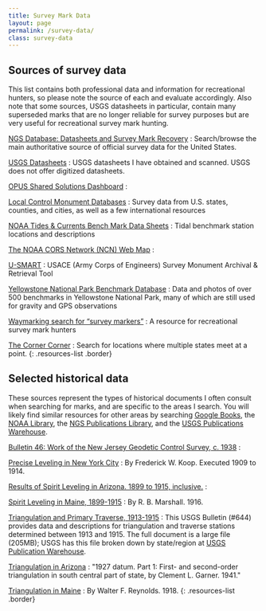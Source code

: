 ```yaml
---
title: Survey Mark Data
layout: page
permalink: /survey-data/
class: survey-data
---
```


<div class="responsive-two-column-grid four-four">
<div markdown=1>  

## Sources of survey data

This list contains both professional data and information for recreational hunters, so please note the source of each and evaluate accordingly. Also note that some sources, USGS datasheets in particular, contain many superseded marks that are no longer reliable for survey purposes but are very useful for recreational survey mark hunting.

[NGS Database: Datasheets and Survey Mark Recovery](http://www.ngs.noaa.gov/datasheets/)
: Search/browse the main authoritative source of official survey data for the United States.

[USGS Datasheets](/usgs-datasheets/)
: USGS datasheets I have obtained and scanned. USGS does not offer digitized datasheets.

[OPUS Shared Solutions Dashboard](https://noaa.maps.arcgis.com/apps/dashboards/b3f9dcfde4c249bc9cd5817489c5d53c)
: 

[Local Control Monument Databases](/local-control-monument-databases/)
: Survey data from U.S. states, counties, and cities, as well as a few international resources

[NOAA Tides & Currents Bench Mark Data Sheets](https://tidesandcurrents.noaa.gov/stations.html?type=Bench+Mark+Data+Sheets)
: Tidal benchmark station locations and descriptions

[The NOAA CORS Network (NCN) Web Map](https://arcg.is/18fWq8)
: 

[U-SMART](https://usmart.sec.usace.army.mil/w/map)
: USACE (Army Corps of Engineers) Survey Monument Archival & Retrieval Tool

[Yellowstone National Park Benchmark Database](https://pubs.usgs.gov/pp/1788/pp1788_benchmarks/)
: Data and photos of over 500 benchmarks in Yellowstone National Park, many of which are still used for gravity and GPS observations

[Waymarking search for “survey markers”](http://www.waymarking.com/cat/search.aspx?f=1&cst=7&kw=survey%20markers&st=2)
: A resource for recreational survey mark hunters

[The Corner Corner](http://www.bjbsoftware.com/corners/)
: Search for locations where multiple states meet at a point.
{: .resources-list .border}

</div>

<div markdown=1>

## Selected historical data

These sources represent the types of historical documents I often consult when searching for marks, and are specific to the areas I search. You will likely find similar resources for other areas by searching [Google Books](https://books.google.com), the [NOAA Library](https://library.noaa.gov/coast-geodetic-survey), the [NGS Publications Library](https://www.ngs.noaa.gov/library/), and the [USGS Publications Warehouse](https://pubs.usgs.gov/).

<!-- TODO: Add magnetic station documents -->

[Bulletin 46: Work of the New Jersey Geodetic Control Survey, c. 1938](/assets/docs/publications/bulletin46.pdf)
: 

[Precise Leveling in New York City](/assets/docs/publications/Precise_Leveling_in_New_York_City.pdf)
: By Frederick W. Koop. Executed 1909 to 1914.

[Results of Spirit Leveling in Arizona. 1899 to 1915, inclusive.](/assets/docs/publications/spirit-leveling-arizona-1915.pdf)
: 

[Spirit Leveling in Maine, 1899-1915](/assets/docs/publications/spirit-leveling-maine.pdf)
: By R. B. Marshall. 1916.

[Triangulation and Primary Traverse, 1913-1915](/assets/docs/publications/triangulation-primary-traverse-1913-1915.pdf)
: This USGS Bulletin (#644) provides data and descriptions for triangulation and traverse stations determined between 1913 and 1915. The full document is a large file (205MB); USGS has this file broken down by state/region at [USGS Publication Warehouse](https://pubs.usgs.gov/browse/Report/USGS%20Numbered%20Series/Bulletin/).

[Triangulation in Arizona](/assets/docs/publications/triangulation-in-arizona.pdf)
: "1927 datum. Part 1: First- and second-order triangulation in south central part of state, by Clement L. Garner. 1941."

[Triangulation in Maine](/assets/docs/publications/triangulation-in-maine.pdf)
: By Walter F. Reynolds. 1918.
{: .resources-list .border}

</div>
</div>